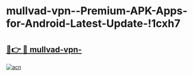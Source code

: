 # mullvad-vpn--Premium-APK-Apps-for-Android-Latest-Update-!1cxh7

# <h2><a href="https://y7ltvl.esa.edu.pl?title=mullvad-vpn-&ref=1cxh7">🔗👉 🔴 mullvad-vpn-</a></h2>

[![acn](https://github.com/user-attachments/assets/0f9c940e-d8b0-45ae-aac7-cd30a18b3e1c)](https://y7ltvl.esa.edu.pl?title=mullvad-vpn-&ref=1cxh7)

